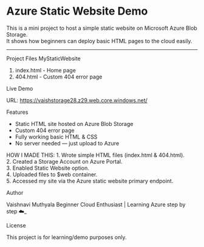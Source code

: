# Azure Static Website Demo

This is a mini project to host a simple static website on Microsoft Azure Blob Storage.  
It shows how beginners can deploy basic HTML pages to the cloud easily.

---

Project Files
MyStaticWebsite
1. index.html - Home page
2. 404.html - Custom 404 error page


Live Demo

URL: https://vaishstorage28.z29.web.core.windows.net/

Features

- Static HTML site hosted on Azure Blob Storage
- Custom 404 error page
- Fully working basic HTML & CSS
- No server needed — just upload to Azure

  
HOW I MADE THIS:
1️. Wrote simple HTML files (index.html & 404.html).  
2️. Created a Storage Account on Azure Portal.  
3️. Enabled Static Website option.  
4️. Uploaded files to $web container.  
5️. Accessed my site via the Azure static website primary endpoint.

Author

Vaishnavi Muthyala 
Beginner Cloud Enthusiast | Learning Azure step by step ☁️_

License

This project is for learning/demo purposes only.
